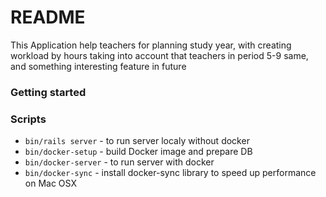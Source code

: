 # README

This Application help teachers for planning study year, with creating workload by hours taking into account that teachers in period 5-9 same, and something interesting feature in future

### Getting started

### Scripts

* `bin/rails server` - to run server localy without docker
* `bin/docker-setup` - build Docker image and prepare DB
* `bin/docker-server` - to run server with docker
* `bin/docker-sync` - install docker-sync library to speed up performance on Mac OSX
